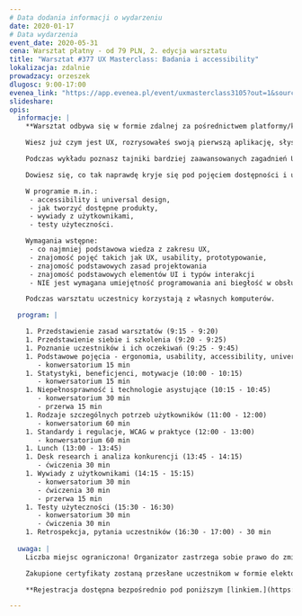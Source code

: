 ```yaml
---
# Data dodania informacji o wydarzeniu
date: 2020-01-17
# Data wydarzenia
event_date: 2020-05-31
cena: Warsztat płatny - od 79 PLN, 2. edycja warsztatu
title: "Warsztat #377 UX Masterclass: Badania i accessibility"
lokalizacja: zdalnie
prowadzacy: orzeszek
dlugosc: 9:00-17:00
evenea_link: "https://app.evenea.pl/event/uxmasterclass3105?out=1&source=event_iframe"
slideshare:
opis:
  informacje: |
    **Warsztat odbywa się w formie zdalnej za pośrednictwem platformy/komunikatora online, z wykorzystaniem dźwięku, obrazu z kamery, udostępniania ekranu komputera prowadzącego i uczestników.** 

    Wiesz już czym jest UX, rozrysowałeś swoją pierwszą aplikację, słyszałeś coś o user testach i jesteś gotowa/y wejść na wyższy poziom wtajemniczenia?

    Podczas wykładu poznasz tajniki bardziej zaawansowanych zagadnień UXowych - dowiesz się o dostępności (accessibility) oraz jak w praktyce przeprowadzać badania użytkowników.

    Dowiesz się, co tak naprawdę kryje się pod pojęciem dostępności i universal design, dlaczego to ważne i jak wykorzystać tę wiedzę w praktyce, jak przeprowadzić skuteczne user testy i wywiady z użytkownikami.

    W programie m.in.:
     - accessibility i universal design,
     - jak tworzyć dostępne produkty,
     - wywiady z użytkownikami,
     - testy użyteczności.

    Wymagania wstępne:
     - co najmniej podstawowa wiedza z zakresu UX,
     - znajomość pojęć takich jak UX, usability, prototypowanie, 
     - znajomość podstawowych zasad projektowania
     - znajomość podstawowych elementów UI i typów interakcji
     - NIE jest wymagana umiejętność programowania ani biegłość w obsłudze oprogramowania do prototypowania.

    Podczas warsztatu uczestnicy korzystają z własnych komputerów.

  program: |

    1. Przedstawienie zasad warsztatów (9:15 - 9:20)
    1. Przedstawienie siebie i szkolenia (9:20 - 9:25)
    1. Poznanie uczestników i ich oczekiwań (9:25 - 9:45)
    1. Podstawowe pojęcia - ergonomia, usability, accessibility, universal design, inclusive design (9:45 - 10:00) 
       - konwersatorium 15 min
    1. Statystyki, beneficjenci, motywacje (10:00 - 10:15)
       - konwersatorium 15 min
    1. Niepełnosprawność i technologie asystujące (10:15 - 10:45)
       - konwersatorium 30 min 
       - przerwa 15 min
    1. Rodzaje szczególnych potrzeb użytkowników (11:00 - 12:00)
       - konwersatorium 60 min
    1. Standardy i regulacje, WCAG w praktyce (12:00 - 13:00)
       - konwersatorium 60 min
    1. Lunch (13:00 - 13:45)
    1. Desk research i analiza konkurencji (13:45 - 14:15)
       - ćwiczenia 30 min
    1. Wywiady z użytkownikami (14:15 - 15:15)
       - konwersatorium 30 min 
       - ćwiczenia 30 min 
       - przerwa 15 min
    1. Testy użyteczności (15:30 - 16:30)
       - konwersatorium 30 min 
       - ćwiczenia 30 min
    1. Retrospekcja, pytania uczestników (16:30 - 17:00) - 30 min
    
  uwaga: |
    Liczba miejsc ograniczona! Organizator zastrzega sobie prawo do zmiany lokalizacji wydarzenia oraz jego odwołania w przypadku niezgłoszenia się minimalnej liczby uczestników.

    Zakupione certyfikaty zostaną przesłane uczestnikom w formie elektoronicznej po warsztacie oraz za pośrednictwem firmy kurierskiej w momencie poprawy sytuacji wywołanej epidemią koronawirusa. 

    **Rejestracja dostępna bezpośrednio pod poniższym [linkiem.](https://app.evenea.pl/event/uxmasterclass3105)**

---
```

